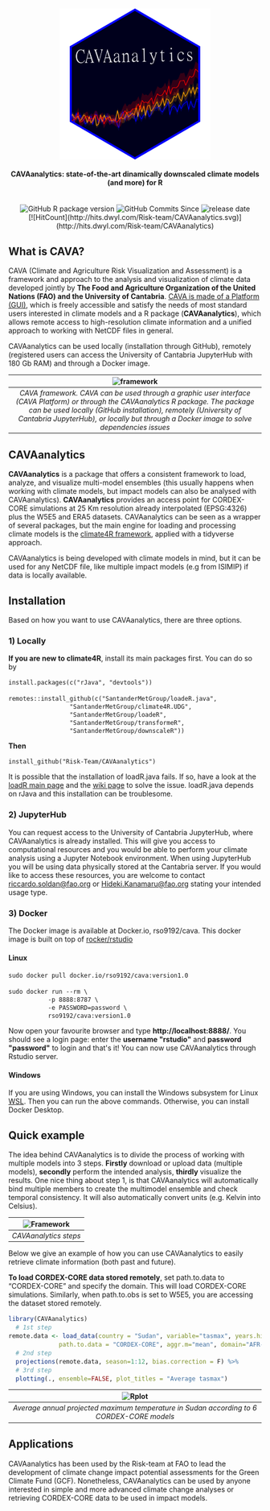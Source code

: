 <h1 align="center">
<img src="man/figures/sticker.png" width = "300" height = "300" align="center" />
  <br>
  <h4 align="center">CAVAanalytics: state-of-the-art dinamically downscaled climate models (and more) for R</h4>
  <br>
<div align="center">
   <img src="https://img.shields.io/github/v/release/Risk-team/CAVAanalytics?include_prereleases" alt="GitHub R package version" style="display: inline-block;">
  <img src="https://img.shields.io/github/commits-since/Risk-team/CAVAanalytics/v1.0.0-alpha?include_prereleases" alt="GitHub Commits Since" style="display: inline-block;">
   <img src="https://img.shields.io/github/release-date-pre/Risk-team/CAVAanalytics" alt="release date" style="display: inline-block;">
</div>
<div align="center">
  [![HitCount](http://hits.dwyl.com/Risk-team/CAVAanalytics.svg)](http://hits.dwyl.com/Risk-team/CAVAanalytics)
</div>
</h1>



## What is CAVA?

CAVA (Climate and Agriculture Risk Visualization and Assessment) is a
framework and approach to the analysis and visualization of
climate data developed jointly by **The Food and Agriculture Organization of the United Nations (FAO) and the University of Cantabria**. [CAVA is made of a Platform
(GUI)](https://fao-cava.predictia.es/auth), which is freely accessible
and satisfy the needs of most standard users interested in climate models and a R package
(**CAVAanalytics**), which allows remote access to high-resolution climate information and a unified approach to working with NetCDF files in general. 

CAVAanalytics can be used locally (installation through GitHub),
remotely (registered users can access the University of Cantabria
JupyterHub with 180 Gb RAM) and through a Docker image.

| ![framework](https://github.com/Risk-Team/CAVAanalytics/assets/40058235/ac4cfeae-d6d7-49eb-85c2-bfb6c44f39f6) |
|:--------------------------------------------------------------------------------------------------------------------------------------------------------------------------------------------------------------------------------------------------------------------------------------------------:|
| *CAVA framework. CAVA can be used through a graphic user interface (CAVA Platform) or through the CAVAanalytics R package. The package can be used locally (GitHub installation), remotely (University of Cantabria JupyterHub), or locally but through a Docker image to solve dependencies issues* |



## CAVAanalytics

**CAVAanalytics** is a package that offers a consistent framework to
load, analyze, and visualize multi-model ensembles (this usually happens when working with climate models, but impact models can also be analysed with CAVAanalytics). **CAVAanalytics**
provides an access point for CORDEX-CORE simulations at 25 Km resolution
already interpolated (EPSG:4326) plus the W5E5 and ERA5 datasets. CAVAanalytics can
be seen as a wrapper of several packages, but the main engine for
loading and processing climate models is the [climate4R
framework](https://github.com/SantanderMetGroup/climate4R), applied with
a tidyverse approach.

CAVAanalytics is being developed with climate models in mind, but it can
be used for any NetCDF file, like multiple impact models (e.g from ISIMIP) if data is locally
available.

## Installation

Based on how you want to use CAVAanalytics, there are three options.

### 1) Locally

**If you are new to climate4R**, install its main packages first.
You can do so by
```
install.packages(c("rJava", "devtools"))

remotes::install_github(c("SantanderMetGroup/loadeR.java",
                 "SantanderMetGroup/climate4R.UDG",
                 "SantanderMetGroup/loadeR",
                 "SantanderMetGroup/transformeR",
                 "SantanderMetGroup/downscaleR"))
```
**Then**
```
install_github("Risk-Team/CAVAanalytics")
```
It is possible that the installation of loadR.java fails. If so, have a
look at the [loadR main
page](https://github.com/SantanderMetGroup/loadeR) and the [wiki
page](https://github.com/SantanderMetGroup/loadeR/wiki/Installation) to
solve the issue. loadR.java depends on rJava and this installation can
be troublesome.

### 2) JupyterHub

You can request access to the University of Cantabria JupyterHub, where
CAVAanalytics is already installed. This will give you access to
computational resources and you would be able to perform your climate
analysis using a Jupyter Notebook environment. When using JupyterHub you will be using data physically stored at the Cantabria server. If you would like to
access these resources, you are welcome to contact
<riccardo.soldan@fao.org> or <Hideki.Kanamaru@fao.org> stating your intended usage type.

### 3) Docker

The Docker image is available at Docker.io, rso9192/cava. This docker image is built on top of [rocker/rstudio](https://davetang.org/muse/2021/04/24/running-rstudio-server-with-docker/)

#### Linux

```
sudo docker pull docker.io/rso9192/cava:version1.0

sudo docker run --rm \
           -p 8888:8787 \
           -e PASSWORD=password \
           rso9192/cava:version1.0

```
Now open your favourite browser and type **http://localhost:8888/**. You should see a login page: enter the **username "rstudio"** and **password "password"** to login and that's it! You can now use CAVAanalytics through Rstudio server. 

#### Windows
If you are using Windows, you can install the Windows subsystem for Linux [WSL](https://ubuntu.com/wsl). Then you can run the above commands. Otherwise, you can install Docker Desktop. 

## Quick example

The idea behind CAVAanalytics is to divide the process of working with multiple models into 3 steps. **Firstly**  download or upload data (multiple
models), **secondly** perform the intended analysis, **thirdly** visualize the results.
One nice thing about step 1, is that CAVAanalytics will automatically bind multiple members to create the multimodel ensemble and check temporal consistency. It will also automatically convert units (e.g. Kelvin into Celsius). 


| ![Framework](https://user-images.githubusercontent.com/40058235/199256415-ed32c42b-e2f8-48e0-b4fe-558de6612038.png) |
|:-------------------------------------------------------------------------------------------------------------------:|
|                                                *CAVAanalytics steps*                                                |

Below we give an example of how you can use CAVAanalytics to easily retrieve climate information (both past and future).

**To load CORDEX-CORE data stored remotely**, set path.to.data to
“CORDEX-CORE” and specify the domain. This will load CORDEX-CORE
simulations. Similarly, when path.to.obs is set to W5E5, you are
accessing the dataset stored remotely.

``` r
library(CAVAanalytics)
  # 1st step
remote.data <- load_data(country = "Sudan", variable="tasmax", years.hist=1995, years.proj=2050:2055,
              path.to.data = "CORDEX-CORE", aggr.m="mean", domain="AFR-22")
  # 2nd step
  projections(remote.data, season=1:12, bias.correction = F) %>% 
  # 3rd step
  plotting(., ensemble=FALSE, plot_titles = "Average tasmax")
```

| ![Rplot](https://github.com/Risk-Team/CAVAanalytics/assets/40058235/471c6fdc-713b-44c6-b130-f912f7bd6d23) |
|:-------------------------------------------------------------------------------------------------------------------:|
|              *Average annual projected maximum temperature in Sudan according to 6 CORDEX-CORE models*                                                |



## Applications

CAVAanalytics has been used by the Risk-team at FAO to lead the development of climate change impact potential assessments for the Green Climate Fund (GCF). Nonetheless, CAVAanalytics can be used by anyone interested in simple and more advanced climate change analyses or retrieving CORDEX-CORE data to be used in impact models. 
